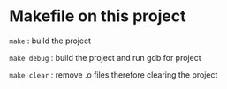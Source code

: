 
# Makefile on this project


```make``` : build the project

```make debug```  : build the project and run gdb for project

```make clear```  :  remove .o files therefore clearing the project

